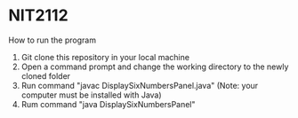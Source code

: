 # NIT2112
How to run the program
1. Git clone this repository in your local machine
2. Open a command prompt and change the working directory to the newly cloned folder
3. Run command "javac DisplaySixNumbersPanel.java" (Note: your computer must be installed with Java)
4. Rum command "java DisplaySixNumbersPanel"
